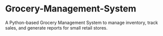 # Grocery-Management-System
A Python-based Grocery Management System to manage inventory, track sales, and generate reports for small retail stores.

